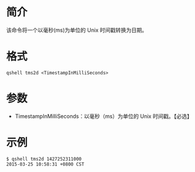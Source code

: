 # 简介
该命令将一个以毫秒(ms)为单位的 Unix 时间戳转换为日期。

# 格式
```
qshell tms2d <TimestampInMilliSeconds>
```

# 参数
- TimestampInMilliSeconds：以毫秒（ms）为单位的 Unix 时间戳。【必选】

# 示例
```
$ qshell tms2d 1427252311000
2015-03-25 10:58:31 +0800 CST
```